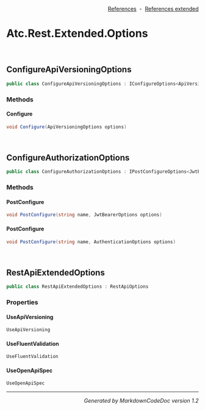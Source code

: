 <div style='text-align: right'>

[References](Index.md)&nbsp;&nbsp;-&nbsp;&nbsp;[References extended](IndexExtended.md)
</div>

# Atc.Rest.Extended.Options

<br />


## ConfigureApiVersioningOptions

```csharp
public class ConfigureApiVersioningOptions : IConfigureOptions<ApiVersioningOptions>
```

### Methods


#### Configure

```csharp
void Configure(ApiVersioningOptions options)
```

<br />


## ConfigureAuthorizationOptions

```csharp
public class ConfigureAuthorizationOptions : IPostConfigureOptions<JwtBearerOptions>, IPostConfigureOptions<AuthenticationOptions>
```

### Methods


#### PostConfigure

```csharp
void PostConfigure(string name, JwtBearerOptions options)
```
#### PostConfigure

```csharp
void PostConfigure(string name, AuthenticationOptions options)
```

<br />


## RestApiExtendedOptions

```csharp
public class RestApiExtendedOptions : RestApiOptions
```

### Properties


#### UseApiVersioning

```csharp
UseApiVersioning
```
#### UseFluentValidation

```csharp
UseFluentValidation
```
#### UseOpenApiSpec

```csharp
UseOpenApiSpec
```
<hr /><div style='text-align: right'><i>Generated by MarkdownCodeDoc version 1.2</i></div>
